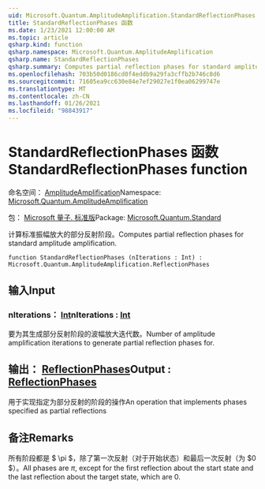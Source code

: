 ```yaml
---
uid: Microsoft.Quantum.AmplitudeAmplification.StandardReflectionPhases
title: StandardReflectionPhases 函数
ms.date: 1/23/2021 12:00:00 AM
ms.topic: article
qsharp.kind: function
qsharp.namespace: Microsoft.Quantum.AmplitudeAmplification
qsharp.name: StandardReflectionPhases
qsharp.summary: Computes partial reflection phases for standard amplitude amplification.
ms.openlocfilehash: 703b50d0186cd0f4eddb9a29fa3cffb2b746c8d6
ms.sourcegitcommit: 71605ea9cc630e84e7ef29027e1f0ea06299747e
ms.translationtype: MT
ms.contentlocale: zh-CN
ms.lasthandoff: 01/26/2021
ms.locfileid: "98843917"
---
```

# <a name="standardreflectionphases-function"></a><span data-ttu-id="17f73-102">StandardReflectionPhases 函数</span><span class="sxs-lookup"><span data-stu-id="17f73-102">StandardReflectionPhases function</span></span>

<span data-ttu-id="17f73-103">命名空间： [AmplitudeAmplification](xref:Microsoft.Quantum.AmplitudeAmplification)</span><span class="sxs-lookup"><span data-stu-id="17f73-103">Namespace: [Microsoft.Quantum.AmplitudeAmplification](xref:Microsoft.Quantum.AmplitudeAmplification)</span></span>

<span data-ttu-id="17f73-104">包： [Microsoft 量子. 标准版](https://nuget.org/packages/Microsoft.Quantum.Standard)</span><span class="sxs-lookup"><span data-stu-id="17f73-104">Package: [Microsoft.Quantum.Standard](https://nuget.org/packages/Microsoft.Quantum.Standard)</span></span>


<span data-ttu-id="17f73-105">计算标准振幅放大的部分反射阶段。</span><span class="sxs-lookup"><span data-stu-id="17f73-105">Computes partial reflection phases for standard amplitude amplification.</span></span>

```qsharp
function StandardReflectionPhases (nIterations : Int) : Microsoft.Quantum.AmplitudeAmplification.ReflectionPhases
```


## <a name="input"></a><span data-ttu-id="17f73-106">输入</span><span class="sxs-lookup"><span data-stu-id="17f73-106">Input</span></span>

### <a name="niterations--int"></a><span data-ttu-id="17f73-107">nIterations： [Int](xref:microsoft.quantum.lang-ref.int)</span><span class="sxs-lookup"><span data-stu-id="17f73-107">nIterations : [Int](xref:microsoft.quantum.lang-ref.int)</span></span>

<span data-ttu-id="17f73-108">要为其生成部分反射阶段的波幅放大迭代数。</span><span class="sxs-lookup"><span data-stu-id="17f73-108">Number of amplitude amplification iterations to generate partial reflection phases for.</span></span>



## <a name="output--reflectionphases"></a><span data-ttu-id="17f73-109">输出： [ReflectionPhases](xref:Microsoft.Quantum.AmplitudeAmplification.ReflectionPhases)</span><span class="sxs-lookup"><span data-stu-id="17f73-109">Output : [ReflectionPhases](xref:Microsoft.Quantum.AmplitudeAmplification.ReflectionPhases)</span></span>

<span data-ttu-id="17f73-110">用于实现指定为部分反射的阶段的操作</span><span class="sxs-lookup"><span data-stu-id="17f73-110">An operation that implements phases specified as partial reflections</span></span>

## <a name="remarks"></a><span data-ttu-id="17f73-111">备注</span><span class="sxs-lookup"><span data-stu-id="17f73-111">Remarks</span></span>

<span data-ttu-id="17f73-112">所有阶段都是 $ \pi $，除了第一次反射（对于开始状态）和最后一次反射（为 $0 $）。</span><span class="sxs-lookup"><span data-stu-id="17f73-112">All phases are $\pi$, except for the first reflection about the start state and the last reflection about the target state, which are $0$.</span></span>